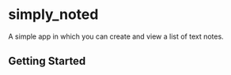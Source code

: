 # simply_noted

A simple app in which you can create and view a list of text notes.

## Getting Started

